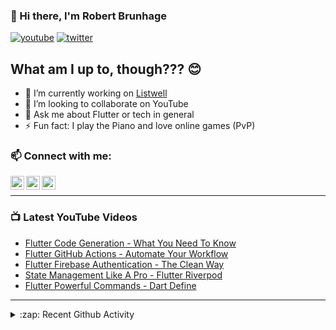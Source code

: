 ### 👋 Hi there, I'm Robert Brunhage

[![youtube](https://img.shields.io/static/v1?label=@RobertBrunhage&message=Subscribe&logo=YouTube&color=FF0000&style=for-the-badge)](http://bit.ly/2SUyRhx)
[![twitter](https://img.shields.io/twitter/follow/robertbrunhage?color=%231DA1F2&logo=twitter&style=for-the-badge)](https://twitter.com/intent/follow?original_referer=https%3A%2F%2Fgithub.com%2Frobertbrunhage&screen_name=robertbrunhage)

## What am I up to, though??? 😊
- 🔭 I’m currently working on [Listwell](https://listwell.app)
- 👯 I’m looking to collaborate on YouTube
- 💬 Ask me about Flutter or tech in general
- ⚡ Fun fact: I play the Piano and love online games (PvP)

### 📫 Connect with me:

[<img align="left" alt="RobertBrunhage | YouTube" width="22px" src="https://cdn.jsdelivr.net/npm/simple-icons@v3/icons/youtube.svg" />][youtube]
[<img align="left" alt="RobertBrunhage | Twitter" width="22px" src="https://cdn.jsdelivr.net/npm/simple-icons@v3/icons/twitter.svg" />][twitter]
[<img align="left" alt="RobertBrunhageDev | Instagram" width="22px" src="https://cdn.jsdelivr.net/npm/simple-icons@v3/icons/instagram.svg" />][instagram]

<br />

---

### 📺 Latest YouTube Videos
<!-- YOUTUBE:START -->
- [Flutter Code Generation - What You Need To Know](https://www.youtube.com/watch?v=pI6cXMmXBkA)
- [Flutter GitHub Actions - Automate Your Workflow](https://www.youtube.com/watch?v=rpQKpXjH5vs)
- [Flutter Firebase Authentication - The Clean Way](https://www.youtube.com/watch?v=oJ5Vrya3wCQ)
- [State Management Like A Pro - Flutter Riverpod](https://www.youtube.com/watch?v=GVspNESSess)
- [Flutter Powerful Commands - Dart Define](https://www.youtube.com/watch?v=BbRBV6MvLqE)
<!-- YOUTUBE:END -->

---

<details>
  <summary>:zap: Recent Github Activity</summary>
  
<!--START_SECTION:activity-->
1. ❗️ Opened issue [#167](https://github.com/rrousselGit/river_pod/issues/167) in [rrousselGit/river_pod](https://github.com/rrousselGit/river_pod)
2. 🎉 Merged PR [#1](https://github.com/RobertBrunhage/flutter_firebase_auth_tutorial/pull/1) in [RobertBrunhage/flutter_firebase_auth_tutorial](https://github.com/RobertBrunhage/flutter_firebase_auth_tutorial)
3. 🗣 Commented on [#152](https://github.com/rrousselGit/river_pod/issues/152) in [rrousselGit/river_pod](https://github.com/rrousselGit/river_pod)
4. 🗣 Commented on [#152](https://github.com/rrousselGit/river_pod/issues/152) in [rrousselGit/river_pod](https://github.com/rrousselGit/river_pod)
5. 🗣 Commented on [#152](https://github.com/rrousselGit/river_pod/issues/152) in [rrousselGit/river_pod](https://github.com/rrousselGit/river_pod)
<!--END_SECTION:activity-->

</details>

[twitter]: https://twitter.com/robertbrunhage
[youtube]: https://youtube.com/c/robertbrunhage
[instagram]: https://instagram.com/robertbrunhagedev
